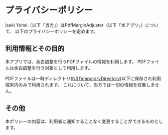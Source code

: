 # プライバシーポリシー

Iseki Yohei（以下「当方」）はPdfMarginAdjuster（以下「本アプリ」）について、
以下のプライバシーポリシーを定めます。

## 利用情報とその目的

本アプリでは、余白調整を行うPDFファイルの情報を利用します。
PDFファイルは余白調整を行う対象として利用します。

PDFファイルは一時ディレクトリ([NSTemporaryDirectory](https://developer.apple.com/documentation/foundation/1409211-nstemporarydirectory))以下に保存され利用端末内のみで利用されます。
これについて、当方では一切の情報を収集しません。

## その他

本ポリシーの内容は、利用者に通知することなく変更することができるものとします。

